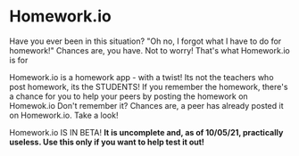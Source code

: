 # Homework.io

Have you ever been in this situation?
"Oh no, I forgot what I have to do for homework!"
Chances are, you have. Not to worry! That's what Homework.io is for

Homework.io is a homework app - with a twist! Its not the teachers who post homework, its the STUDENTS! 
If you remember the homework, there's a chance for you to help your peers by posting the homework on Homewok.io
Don't remember it? Chances are, a peer has already posted it on Homework.io. Take a look!

Homework.io IS IN BETA! **It is uncomplete and, as of 10/05/21, practically useless. Use this only if you want to help test it out!**
